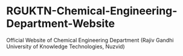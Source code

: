 # RGUKTN-Chemical-Engineering-Department-Website
Official Website of Chemical Engineering Department (Rajiv Gandhi University of Knowledge Technologies, Nuzvid)
